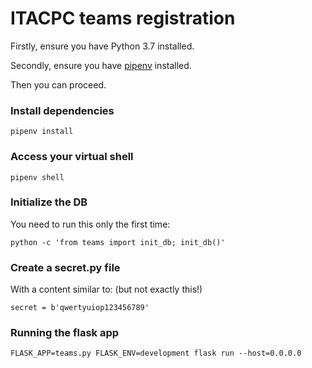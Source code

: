 # ITACPC teams registration

Firstly, ensure you have Python 3.7 installed.

Secondly, ensure you have [pipenv](https://docs.pipenv.org/en/latest/) installed.

Then you can proceed.

### Install dependencies

```
pipenv install
```

### Access your virtual shell

```
pipenv shell
```

### Initialize the DB

You need to run this only the first time:

```
python -c 'from teams import init_db; init_db()'
```

### Create a secret.py file

With a content similar to: (but not exactly this!)

```
secret = b'qwertyuiop123456789'
```

### Running the flask app

```
FLASK_APP=teams.py FLASK_ENV=development flask run --host=0.0.0.0
```
